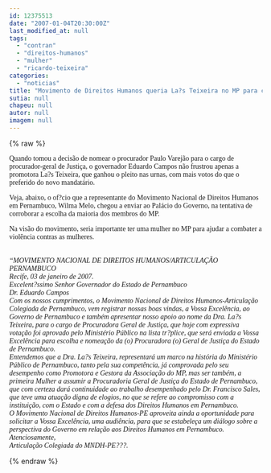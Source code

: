 ```yaml
---
id: 12375513
date: "2007-01-04T20:30:00Z"
last_modified_at: null
tags:
  - "contran"
  - "direitos-humanos"
  - "mulher"
  - "ricardo-teixeira"
categories:
  - "noticias"
title: "Movimento de Direitos Humanos queria La?s Teixeira no MP para combater viol\u00eancia contra mulher"
sutia: null
chapeu: null
autor: null
imagem: null
---
```

{% raw %}
<p><P><FONT face=Verdana>Quando tomou a decisão de nomear o procurador Paulo Varejão para o cargo de procurador-geral de Justiça, o governador Eduardo Campos não frustrou apenas a promotora La?s Teixeira, que ganhou o pleito nas urnas, com mais votos do que o preferido do novo mandatário.</FONT></P></p>
<p><P><FONT face=Verdana>Veja, abaixo, o of?cio que a representante do Movimento Nacional de Direitos Humanos em Pernambuco, Wilma Melo, chegou a enviar ao Palácio do Governo, na tentativa de corroborar a escolha da maioria dos membros do MP. </FONT></P></p>
<p><P><FONT face=Verdana>Na visão do movimento, seria importante ter uma mulher no MP para ajudar a combater a violência contras as mulheres.</FONT></P></p>
<p><P><BR><EM><FONT face=Verdana>“MOVIMENTO NACIONAL DE DIREITOS HUMANOS/ARTICULAÇÃO PERNAMBUCO<BR>Recife, 03 de janeiro de 2007.<BR>Excelent?ssimo Senhor Governador do Estado de Pernambuco<BR>Dr. Eduardo Campos<BR>Com os nossos cumprimentos, o Movimento Nacional de Direitos Humanos-Articulação Colegiada de Pernambuco, vem registrar nossas boas vindas, a Vossa Excelência, ao Governo de Pernambuco e também apresentar nosso apoio ao nome da Dra. La?s Teixeira, para o cargo de Procuradora Geral de Justiça, que hoje com expressiva votação foi aprovado pelo Ministério Público na lista tr?plice, que será enviada a Vossa Excelência para escolha e nomeação da (o) Procuradora (o) Geral de Justiça do Estado de Pernambuco. <BR>Entendemos que a Dra. La?s Teixeira, representará um marco na história do Ministério Público de Pernambuco, tanto pela sua competência, já comprovada pelo seu desempenho como Promotora e Gestora da Associação do MP, mas ser também, a primeira Mulher a assumir a Procuradoria Geral de Justiça do Estado de Pernambuco, que com certeza dará continuidade ao trabalho desempenhado pelo Dr. Francisco Sales, que teve uma atuação digna de elogios, no que se refere ao compromisso com a instituição, com o Estado e com a defesa dos Direitos Humanos em Pernambuco.<BR>O Movimento Nacional de Direitos Humanos-PE aproveita ainda a oportunidade para solicitar a Vossa Excelência, uma audiência, para que se estabeleça um diálogo sobre a perspectiva do Governo em relação aos Direitos Humanos em Pernambuco. <BR>Atenciosamente,<BR>Articulação Colegiada do MNDH-PE???.</FONT></EM></P> </p>
{% endraw %}